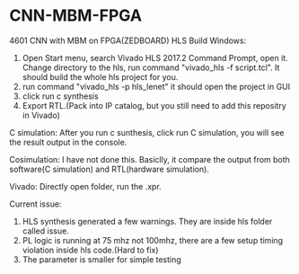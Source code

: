 # CNN-MBM-FPGA
4601
CNN with MBM on FPGA(ZEDBOARD)
HLS Build
Windows:
1. Open Start menu, search Vivado HLS 2017.2 Command Prompt, open it. Change directory to the hls, run command "vivado_hls -f script.tcl". It should build the whole hls project for you.
2. run command "vivado_hls -p hls_lenet" it should open the project in GUI
3. click run c synthesis
4. Export RTL.(Pack into IP catalog, but you still need to add this repositry in Vivado)

C simulation:
After you run c sunthesis, click run C simulation, you will see the result output in the console.

Cosimulation:
I have not done this. Basiclly, it compare the output from both software(C simulation) and RTL(hardware simulation).

Vivado:
Directly open folder, run the .xpr.

Current issue:
1. HLS synthesis generated a few warnings. They are inside hls folder called issue.
2. PL logic is running at 75 mhz not 100mhz, there are a few setup timing violation inside hls code.(Hard to fix)
3. The parameter is smaller for simple testing
